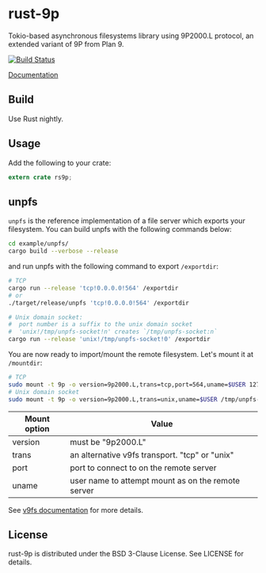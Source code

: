 rust-9p
=====
Tokio-based asynchronous filesystems library using 9P2000.L protocol, an extended variant of 9P from Plan 9.

[![Build Status](https://travis-ci.org/pfpacket/rust-9p.svg?branch=master)](https://travis-ci.org/pfpacket/rust-9p)

[Documentation](https://pfpacket.github.io/rust-9p/rs9p/index.html)


## Build
Use Rust nightly.


## Usage
Add the following to your crate:

```rust
extern crate rs9p;
```


## unpfs
`unpfs` is the reference implementation of a file server which exports your filesystem.
You can build unpfs with the following commands below:

```bash
cd example/unpfs/
cargo build --verbose --release
```
and run unpfs with the following command to export `/exportdir`:

```bash
# TCP
cargo run --release 'tcp!0.0.0.0!564' /exportdir
# or
./target/release/unpfs 'tcp!0.0.0.0!564' /exportdir

# Unix domain socket:
#  port number is a suffix to the unix domain socket
#  'unix!/tmp/unpfs-socket!n' creates `/tmp/unpfs-socket:n`
cargo run --release 'unix!/tmp/unpfs-socket!0' /exportdir
```
You are now ready to import/mount the remote filesystem.
Let's mount it at `/mountdir`:

```bash
# TCP
sudo mount -t 9p -o version=9p2000.L,trans=tcp,port=564,uname=$USER 127.0.0.1 /mountdir
# Unix domain socket
sudo mount -t 9p -o version=9p2000.L,trans=unix,uname=$USER /tmp/unpfs-socket:0 /mountdir
```

| Mount option | Value |
|---|---|
| version | must be "9p2000.L" |
| trans | an alternative v9fs transport. "tcp" or "unix" |
| port | port to connect to on the remote server |
| uname | user name to attempt mount as on the remote server |

See [v9fs documentation](https://www.kernel.org/doc/Documentation/filesystems/9p.txt) for more details.


## License
rust-9p is distributed under the BSD 3-Clause License.
See LICENSE for details.
